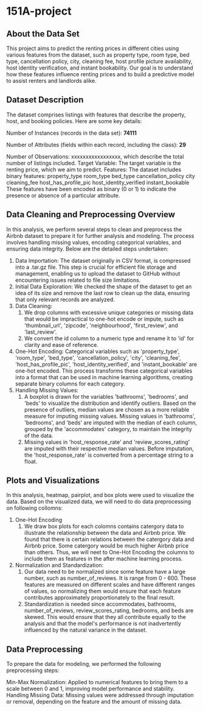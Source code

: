 # 151A-project


## About the Data Set
This project aims to predict the renting prices in different cities using various features from the dataset, such as property type, room type, bed type, cancellation policy, city, cleaning fee, host profile picture availability, host identity verification, and instant bookability. Our goal is to understand how these features influence renting prices and to build a predictive model to assist renters and landlords alike.


## Dataset Description

The dataset comprises listings with features that describe the property, host, and booking policies. Here are some key details:

Number of Instances (records in the data set): __74111__

Number of Attributes (fields within each record, including the class): __29__

Number of Observations: xxxxxxxxxxxxxxxxx, which describe the total number of listings included.
Target Variable: The target variable is the renting price, which we aim to predict.
Features: The dataset includes binary features:
property_type
room_type
bed_type
cancellation_policy
city
cleaning_fee
host_has_profile_pic
host_identity_verified
instant_bookable
These features have been encoded as binary (0 or 1) to indicate the presence or absence of a particular attribute.

## Data Cleaning and Preprocessing Overview

In this analysis, we perform several steps to clean and preprocess the Airbnb dataset to prepare it for further analysis and modeling. The process involves handling missing values, encoding categorical variables, and ensuring data integrity. Below are the detailed steps undertaken:

1. Data Importation: The dataset originally in CSV format, is compressed into a .tar.gz file. This step is crucial for efficient file storage and management, enabling us to upload the dataset to GitHub without encountering issues related to file size limitations. 
2. Initial Data Exploration: We checked the shape of the dataset to get an idea of its size and remove the last row to clean up the data, ensuring that only relevant records are analyzed.
3. Data Cleaning: 
   1. We drop columns with excessive unique categories or missing data that would be impractical to one-hot encode or impute, such as 'thumbnail_url', 'zipcode', 'neighbourhood', 'first_review', and 'last_review'.
   2. We convert the id column to a numeric type and rename it to 'id' for clarity and ease of reference.
4. One-Hot Encoding: Categorical variables such as 'property_type', 'room_type', 'bed_type', 'cancellation_policy', 'city', 'cleaning_fee', 'host_has_profile_pic', 'host_identity_verified', and 'instant_bookable' are one-hot encoded. This process transforms these categorical variables into a format that can be used in machine learning algorithms, creating separate binary columns for each category.
5. Handling Missing Values: 
   1. A boxplot is drawn for the variables 'bathrooms', 'bedrooms', and 'beds' to visualize the distribution and identify outliers. Based on the presence of outliers, median values are chosen as a more reliable measure for imputing missing values. Missing values in 'bathrooms', 'bedrooms', and 'beds' are imputed with the median of each column, grouped by the 'accommodates' category, to maintain the integrity of the data.
   2. Missing values in 'host_response_rate' and 'review_scores_rating' are imputed with their respective median values. Before imputation, the 'host_response_rate' is converted from a percentage string to a float.

## Plots and Visualizations
In this analysis, heatmap, pairplot, and box plots were used to visualize the data. Based on the visualized data, we will need to do data preprocessing on following collomns:

1. One-Hot Encoding
   1. We draw box plots for each colomns contains catergory data to illustrate the relationship between the data and Airbnb price. We found that there is certain relations between the catergory data and Airbnb price. Some catergory would be much higher Airbnb price than others. Thus, we will neet to One-Hot Encoding the columns to include them as features in the after machine learning process.
2. Normalization and Standardization:
   1. Our data need to be normalized since some feature have a large number, such as number_of_reviews. It is range from 0 - 600. These features are measured on different scales and have different ranges of values, so normalizing them would ensure that each feature contributes approximately proportionately to the final result. 
   2. Standardization is needed since accommodates, bathrooms, number_of_reviews, review_scores_rating, bedrooms, and beds are skewed. This would ensure that they all contribute equally to the analysis and that the model's performance is not inadvertently influenced by the natural variance in the dataset.
 
## Data Preprocessing
To prepare the data for modeling, we performed the following preprocessing steps:

Min-Max Normalization: Applied to numerical features to bring them to a scale between 0 and 1, improving model performance and stability.
Handling Missing Data: Missing values were addressed through imputation or removal, depending on the feature and the amount of missing data.
